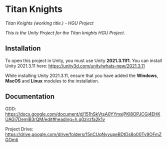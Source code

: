 # Titan Knights
 *Titan Knights (working title.) - HGU Project*
 
*This is the Unity Project for the Titan knights HGU Project.*

## Installation
To open this project in Unity, you must use Unity __2021.3.11f1__. You can install Unity 2021.3.11 here: https://unity3d.com/unity/whats-new/2021.3.11

While installing Unity 2021.3.11, ensure that you have added the **Windows**, **MacOS** and **Linux** modules to the installation. 


## Documentation 

GDD: https://docs.google.com/document/d/151hSkVtsA0YYmxjPKl8OPJCGj4EHKUAGi7DemlB3rQM/edit#heading=h.q0zirzfa2k1v

Project Drive: https://drive.google.com/drive/folders/15nCUqNyvupeBDtDs8o00Ty9OFmZGOmti
